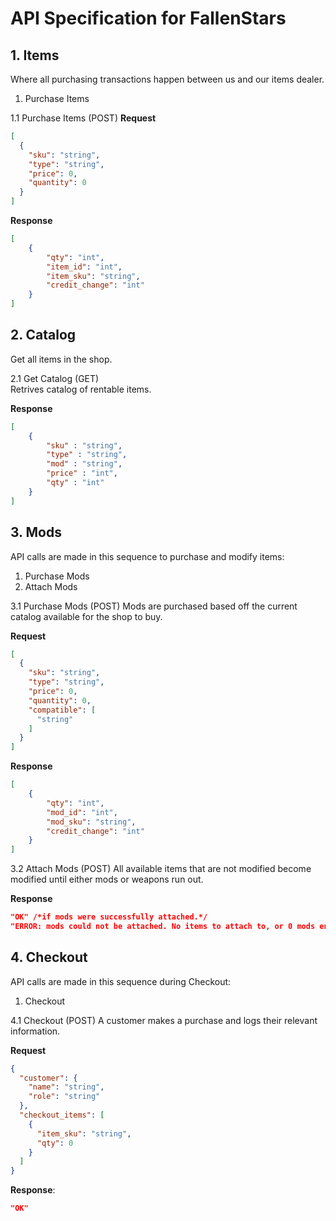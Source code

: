 # API Specification for FallenStars 

## 1. Items
Where all purchasing transactions happen between us and our items dealer.
1. Purchase Items

1.1 Purchase Items (POST)
**Request**
```json
[
  {
    "sku": "string",
    "type": "string",
    "price": 0,
    "quantity": 0
  }
]
```

**Response**
```json
[
    {
        "qty": "int", 
        "item_id": "int",
        "item_sku": "string", 
        "credit_change": "int"
    }
]
```

## 2. Catalog 
Get all items in the shop.

2.1 Get Catalog (GET)   
Retrives catalog of rentable items. 

**Response**
```json
[
    {
        "sku" : "string", 
        "type" : "string",
        "mod" : "string",
        "price" : "int",
        "qty" : "int"
    }      
]
```

## 3. Mods
API calls are made in this sequence to purchase and modify items:
1. Purchase Mods
2. Attach Mods

3.1 Purchase Mods (POST) 
Mods are purchased based off the current catalog available for the shop to buy.

**Request**
```json
[
  {
    "sku": "string",
    "type": "string",
    "price": 0,
    "quantity": 0,
    "compatible": [
      "string"
    ]
  }
]
```

**Response**
```json
[
    {
        "qty": "int", 
        "mod_id": "int",
        "mod_sku": "string", 
        "credit_change": "int"
    }
]
```

3.2 Attach Mods (POST) 
All available items that are not modified become modified until either mods or weapons run out.

**Response**
```json
"OK" /*if mods were successfully attached.*/
"ERROR: mods could not be attached. No items to attach to, or 0 mods entered." /*else.*/
```

##  4. Checkout
API calls are made in this sequence during Checkout: 
1. Checkout

4.1 Checkout (POST)
A customer makes a purchase and logs their relevant information.

**Request**
```json
{
  "customer": {
    "name": "string",
    "role": "string"
  },
  "checkout_items": [
    {
      "item_sku": "string",
      "qty": 0
    }
  ]
}
```

**Response**:
```json
"OK"
```